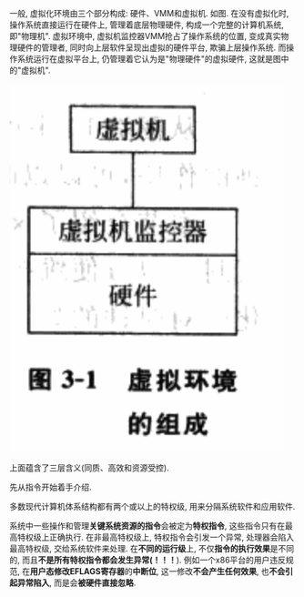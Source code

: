 一般, 虚拟化环境由三个部分构成: 硬件、VMM和虚拟机. 如图. 在没有虚拟化时, 操作系统直接运行在硬件上, 管理着底层物理硬件, 构成一个完整的计算机系统, 即"物理机". 虚拟环境中, 虚拟机监控器VMM抢占了操作系统的位置, 变成真实物理硬件的管理者, 同时向上层软件呈现出虚拟的硬件平台, 欺骗上层操作系统. 而操作系统运行在虚拟平台上, 仍管理着它认为是"物理硬件"的虚拟硬件, 这就是图中的"虚拟机".

![config](./images/1.png)

上面蕴含了三层含义(同质、高效和资源受控).

先从指令开始着手介绍.

多数现代计算机体系结构都有两个或以上的特权级, 用来分隔系统软件和应用软件. 

系统中一些操作和管理**关键系统资源的指令**会被定为**特权指令**, 这些指令只有在最高特权级上正确执行. 在非最高特权级上, 特权指令会引发一个异常, 处理器会陷入最高特权级, 交给系统软件来处理. 在**不同的运行级**上, 不仅**指令的执行效果**是不同的, 而且**不是所有特权指令都会发生异常(！！！**). 例如一个x86平台的用户违反规范, 在**用户态修改EFLAGS寄存器**的**中断位**, 这一修改**不会产生任何效果**, 也**不会引起异常陷入**, 而是会**被硬件直接忽略**.

